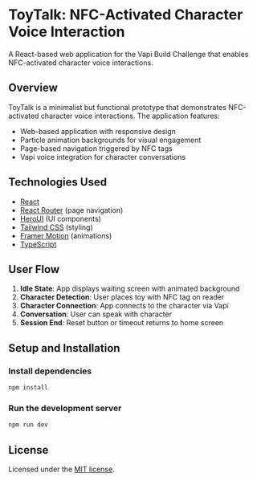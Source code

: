 # ToyTalk: NFC-Activated Character Voice Interaction

A React-based web application for the Vapi Build Challenge that enables NFC-activated character voice interactions.

## Overview

ToyTalk is a minimalist but functional prototype that demonstrates NFC-activated character voice interactions. The application features:

- Web-based application with responsive design
- Particle animation backgrounds for visual engagement
- Page-based navigation triggered by NFC tags
- Vapi voice integration for character conversations

## Technologies Used

- [React](https://reactjs.org/)
- [React Router](https://reactrouter.com/) (page navigation)
- [HeroUI](https://heroui.com) (UI components)
- [Tailwind CSS](https://tailwindcss.com) (styling)
- [Framer Motion](https://www.framer.com/motion) (animations)
- [TypeScript](https://www.typescriptlang.org)

## User Flow

1. **Idle State**: App displays waiting screen with animated background
2. **Character Detection**: User places toy with NFC tag on reader
3. **Character Connection**: App connects to the character via Vapi
4. **Conversation**: User can speak with character
5. **Session End**: Reset button or timeout returns to home screen

## Setup and Installation

### Install dependencies

```bash
npm install
```

### Run the development server

```bash
npm run dev
```

## License

Licensed under the [MIT license](https://github.com/Josh-E-S/toy-vox/blob/main/LICENSE).
